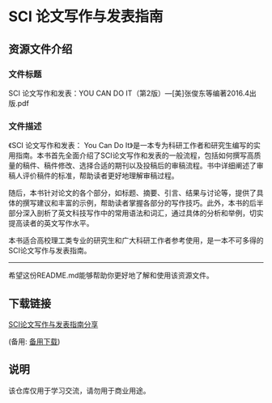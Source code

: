 # SCI 论文写作与发表指南

## 资源文件介绍

### 文件标题
SCI 论文写作和发表：YOU CAN DO IT（第2版）—[美]张俊东等编著2016.4出版.pdf

### 文件描述
《SCI 论文写作和发表： You Can Do It》是一本专为科研工作者和研究生编写的实用指南。本书首先全面介绍了SCI论文写作和发表的一般流程，包括如何撰写高质量的稿件、稿件修改、选择合适的期刊以及投稿后的审稿流程。书中详细阐述了审稿人评价稿件的标准，帮助读者更好地理解审稿过程。

随后，本书针对论文的各个部分，如标题、摘要、引言、结果与讨论等，提供了具体的撰写建议和丰富的示例，帮助读者掌握各部分的写作技巧。此外，本书的后半部分深入剖析了英文科技写作中的常用语法和词汇，通过具体的分析和举例，切实提高读者的英文写作水平。

本书适合高校理工类专业的研究生和广大科研工作者参考使用，是一本不可多得的SCI论文写作与发表指南。

---

希望这份README.md能够帮助你更好地了解和使用该资源文件。

## 下载链接
[SCI论文写作与发表指南分享](https://pan.quark.cn/s/090f02e044e0) 

(备用: [备用下载](https://pan.baidu.com/s/1N-3a0Uda5VyHobyiaxARCg?pwd=1234))

## 说明

该仓库仅用于学习交流，请勿用于商业用途。
